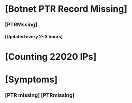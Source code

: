 # [Botnet PTR Record Missing]
### [PTRMssing]
#### [Updated every 2~3 hours]

# [Counting 22020 IPs]

# [Symptoms] 
###   [PTR missing] [PTRmissing]
